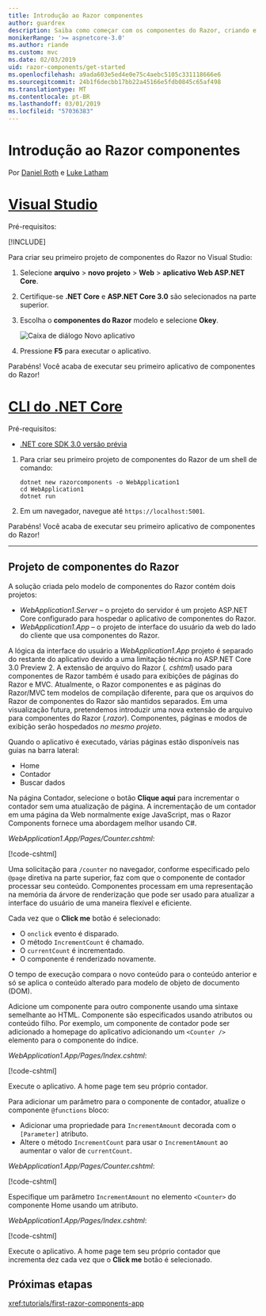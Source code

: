 ```yaml
---
title: Introdução ao Razor componentes
author: guardrex
description: Saiba como começar com os componentes do Razor, criando e modificando um projeto de componentes do Razor.
monikerRange: '>= aspnetcore-3.0'
ms.author: riande
ms.custom: mvc
ms.date: 02/03/2019
uid: razor-components/get-started
ms.openlocfilehash: a9ada603e5ed4e0e75c4aebc5105c331118666e6
ms.sourcegitcommit: 24b1f6decbb17bb22a45166e5fdb0845c65af498
ms.translationtype: MT
ms.contentlocale: pt-BR
ms.lasthandoff: 03/01/2019
ms.locfileid: "57036383"
---
```

# <a name="get-started-with-razor-components"></a>Introdução ao Razor componentes

Por [Daniel Roth](https://github.com/danroth27) e [Luke Latham](https://github.com/guardrex)

# <a name="visual-studiotabvisual-studio"></a>[Visual Studio](#tab/visual-studio)

Pré-requisitos:

[!INCLUDE[](~/includes/net-core-prereqs-vs-3.0.md)]

Para criar seu primeiro projeto de componentes do Razor no Visual Studio:

1. Selecione **arquivo** > **novo projeto** > **Web** > **aplicativo Web ASP.NET Core**.
1. Certifique-se **.NET Core** e **ASP.NET Core 3.0** são selecionados na parte superior.
1. Escolha o **componentes do Razor** modelo e selecione **Okey**.

   ![Caixa de diálogo Novo aplicativo](https://msdnshared.blob.core.windows.net/media/2019/01/razor-components-template.png)

1. Pressione **F5** para executar o aplicativo.

Parabéns! Você acaba de executar seu primeiro aplicativo de componentes do Razor!

<!--

# [Visual Studio Code](#tab/visual-studio-code)

Prerequisites:

[!INCLUDE[](~/includes/net-core-prereqs-vsc-3.0.md)]

To create your first Razor Components project in Visual Studio Code:

1. Execute the following command from a command shell:

   ```console
   dotnet new razorcomponents -o WebApplication1
   ```

1. Open the *WebApplication1* folder in Visual Studio Code.

1. Add a *.vscode* folder.

1. Add a *tasks.json* file to the *.vscode* folder with the following content:

   [!code-json[](get-started/samples_snapshot/3.x/tasks.json)]

1. Add a *launch.json* file to the *.vscode* folder with the following content:

   [!code-json[](get-started/samples_snapshot/3.x/launch.json)]

1. Execute the app using the Visual Studio Code debugger.

1. In a browser, navigate to `https://localhost:5001`.

Congratulations! You just ran your first Razor Components app!

# [Visual Studio for Mac](#tab/visual-studio-mac)

.NET Core 3.0 will be supported with Visual Studio for Mac version 8.0 or later. Visual Studio for Mac version 8.0 Preview isn't available at this time.

Use the [.NET Core CLI version of this topic](xref:razor-components/get-started?tabs=netcore-cli) on macOS.


[!INCLUDE[](~/includes/net-core-prereqs-mac-3.0.md)]

To create your first project Razor Components project in Visual Studio for Mac:

1. Select **File** > **New Solution** or **New Project**.
1. In the sidebar, select **.NET Core** > **App**.
1. Select **ASP.NET Core Razor Components** and select **Next**.
1. The **Target Framework** defaults to **.NET Core 3.0**. Select **Next**.
1. In the **Project Name** field, enter `WebApplication1`. Select **Create**.
1. Select **Run** > **Run Without Debugging** to run the app *without the debugger*. Running with the debugger isn't supported at this time.

Congratulations! You just ran your first Razor Components app!
-->

# <a name="net-core-clitabnetcore-cli"></a>[CLI do .NET Core](#tab/netcore-cli/)

Pré-requisitos:

* [.NET core SDK 3.0 versão prévia](https://dotnet.microsoft.com/download/dotnet-core/3.0)

1. Para criar seu primeiro projeto de componentes do Razor de um shell de comando:

   ```console
   dotnet new razorcomponents -o WebApplication1
   cd WebApplication1
   dotnet run
   ```

1. Em um navegador, navegue até `https://localhost:5001`.

Parabéns! Você acaba de executar seu primeiro aplicativo de componentes do Razor!

---

## <a name="razor-components-project"></a>Projeto de componentes do Razor

A solução criada pelo modelo de componentes do Razor contém dois projetos:

* *WebApplication1.Server* &ndash; o projeto do servidor é um projeto ASP.NET Core configurado para hospedar o aplicativo de componentes do Razor.
* *WebApplication1.App* &ndash; o projeto de interface do usuário da web do lado do cliente que usa componentes do Razor.

A lógica da interface do usuário a *WebApplication1.App* projeto é separado do restante do aplicativo devido a uma limitação técnica no ASP.NET Core 3.0 Preview 2. A extensão de arquivo do Razor (*. cshtml*) usado para componentes de Razor também é usado para exibições de páginas do Razor e MVC. Atualmente, o Razor componentes e as páginas do Razor/MVC tem modelos de compilação diferente, para que os arquivos do Razor de componentes do Razor são mantidos separados. Em uma visualização futura, pretendemos introduzir uma nova extensão de arquivo para componentes do Razor (*.razor*). Componentes, páginas e modos de exibição serão hospedados *no mesmo projeto*.

Quando o aplicativo é executado, várias páginas estão disponíveis nas guias na barra lateral:

* Home
* Contador
* Buscar dados

Na página Contador, selecione o botão **Clique aqui** para incrementar o contador sem uma atualização de página. A incrementação de um contador em uma página da Web normalmente exige JavaScript, mas o Razor Components fornece uma abordagem melhor usando C#.

*WebApplication1.App/Pages/Counter.cshtml*:

[!code-cshtml[](get-started/samples_snapshot/3.x/Counter1.cshtml)]

Uma solicitação para `/counter` no navegador, conforme especificado pelo `@page` diretiva na parte superior, faz com que o componente de contador processar seu conteúdo. Componentes processam em uma representação na memória da árvore de renderização que pode ser usado para atualizar a interface do usuário de uma maneira flexível e eficiente.

Cada vez que o **Click me** botão é selecionado:

* O `onclick` evento é disparado.
* O método `IncrementCount` é chamado.
* O `currentCount` é incrementado.
* O componente é renderizado novamente.

O tempo de execução compara o novo conteúdo para o conteúdo anterior e só se aplica o conteúdo alterado para modelo de objeto de documento (DOM).

Adicione um componente para outro componente usando uma sintaxe semelhante ao HTML. Componente são especificados usando atributos ou conteúdo filho. Por exemplo, um componente de contador pode ser adicionado a homepage do aplicativo adicionando um `<Counter />` elemento para o componente do índice.

*WebApplication1.App/Pages/Index.cshtml*:

[!code-cshtml[](get-started/samples_snapshot/3.x/Index1.cshtml?highlight=7)]

Execute o aplicativo. A home page tem seu próprio contador.

Para adicionar um parâmetro para o componente de contador, atualize o componente `@functions` bloco:

* Adicionar uma propriedade para `IncrementAmount` decorada com o `[Parameter]` atributo.
* Altere o método `IncrementCount` para usar o `IncrementAmount` ao aumentar o valor de `currentCount`.

*WebApplication1.App/Pages/Counter.cshtml*:

[!code-cshtml[](get-started/samples_snapshot/3.x/Counter2.cshtml?highlight=4,8)]

Especifique um parâmetro `IncrementAmount` no elemento `<Counter>` do componente Home usando um atributo.

*WebApplication1.App/Pages/Index.cshtml*:

[!code-cshtml[](get-started/samples_snapshot/3.x/Index2.cshtml)]

Execute o aplicativo. A home page tem seu próprio contador que incrementa dez cada vez que o **Click me** botão é selecionado.

## <a name="next-steps"></a>Próximas etapas

<xref:tutorials/first-razor-components-app>
